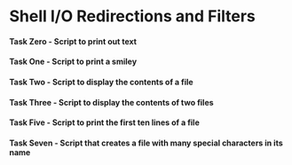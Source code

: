 # Shell I/O Redirections and Filters
#### Task Zero - Script to print out text
#### Task One - Script to print a smiley
#### Task Two - Script to display the contents of a file
#### Task Three - Script to display the contents of two files
#### Task Five - Script to print the first ten lines of a file
#### Task Seven - Script that creates  a file with many special characters in its name
